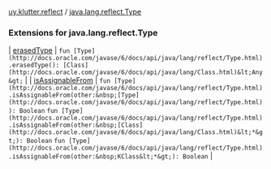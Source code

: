 [uy.klutter.reflect](../index.md) / [java.lang.reflect.Type](.)


### Extensions for java.lang.reflect.Type


| [erasedType](erased-type.md) | `fun [Type](http://docs.oracle.com/javase/6/docs/api/java/lang/reflect/Type.html).erasedType(): [Class](http://docs.oracle.com/javase/6/docs/api/java/lang/Class.html)&lt;Any&gt;` |
| [isAssignableFrom](is-assignable-from.md) | `fun [Type](http://docs.oracle.com/javase/6/docs/api/java/lang/reflect/Type.html).isAssignableFrom(other:&nbsp;[Type](http://docs.oracle.com/javase/6/docs/api/java/lang/reflect/Type.html)): Boolean`
`fun [Type](http://docs.oracle.com/javase/6/docs/api/java/lang/reflect/Type.html).isAssignableFrom(other:&nbsp;[Class](http://docs.oracle.com/javase/6/docs/api/java/lang/Class.html)&lt;*&gt;): Boolean`
`fun [Type](http://docs.oracle.com/javase/6/docs/api/java/lang/reflect/Type.html).isAssignableFrom(other:&nbsp;KClass&lt;*&gt;): Boolean` |


